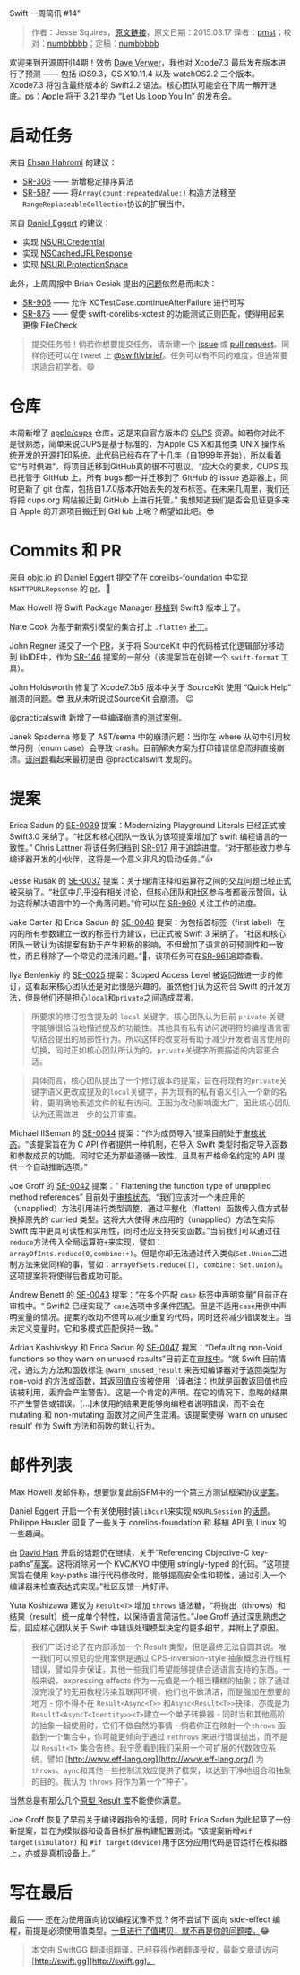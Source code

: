 Swift 一周简讯 #14"

> 作者：Jesse Squires，[原文链接](http://swiftweekly.github.io/issue-14/)，原文日期：2015.03.17
> 译者：[pmst](http://www.jianshu.com/users/596f2ba91ce9/latest_articles)；校对：[numbbbbb](http://numbbbbb.com/)；定稿：[numbbbbb](http://numbbbbb.com/)
  









欢迎来到开源周刊14期！效仿 [Dave Verwer](https://iosdevweekly.com/issues/241#start)，我也对 Xcode7.3 最后发布版本进行了预测 —— 包括 iOS9.3，OS X10.11.4 以及 watchOS2.2 三个版本。Xcode7.3 将包含最终版本的 Swift2.2 语法。核心团队可能会在下周一解开谜底。ps：Apple 将于 3.21 举办 [“Let Us Loop You In”](http://www.macrumors.com/2016/03/10/apple-invites-march-21-event/) 的发布会。



# 启动任务

来自 [Ehsan Hahromi](https://github.com/SwiftWeekly/swiftweekly.github.io/pull/26) 的建议：

* [SR-306](https://bugs.swift.org/browse/SR-306) —— 新增稳定排序算法
* [SR-587](https://bugs.swift.org/browse/SR-587) —— 将`Array(count:repeatedValue:)` 构造方法移至 `RangeReplaceableCollection`协议的扩展当中。

来自 [Daniel Eggert](https://twitter.com/danielboedewadt) 的建议：

* 实现 [NSURLCredential](https://github.com/apple/swift-corelibs-foundation/blob/e35f9732ccda2a5f293dbaf70d9a42a8d7aadc86/Foundation/NSURLCredential.swift)
* 实现 [NSCachedURLResponse](https://github.com/apple/swift-corelibs-foundation/blob/e35f9732ccda2a5f293dbaf70d9a42a8d7aadc86/Foundation/NSURLCache.swift)
* 实现 [NSURLProtectionSpace](https://github.com/apple/swift-corelibs-foundation/blob/3579f1f306182e4de48a35dfd9067eff22cee27a/Foundation/NSURLProtectionSpace.swift)

此外，上周周报中 Brian Gesiak 提出的[问题](http://swiftweekly.github.io/issue-13/)依然悬而未决：

* [SR-906](https://bugs.swift.org/browse/SR-906) —— 允许 XCTestCase.continueAfterFailure 进行可写
* [SR-875](https://bugs.swift.org/browse/SR-875) —— 促使 swift-corelibs-xctest 的功能测试正则匹配，使得用起来更像 FileCheck

> 提交任务啦！倘若你想要提交任务，请新建一个 [issue](https://github.com/SwiftWeekly/swiftweekly.github.io/issues/new) 或 [pull request](https://github.com/SwiftWeekly/swiftweekly.github.io/compare)。同样你还可以在 tweet 上 [@swiftlybrief](https://twitter.com/swiftlybrief)。任务可以有不同的难度，但通常要求适合初学者。😄

# 仓库

本周新增了 [apple/cups](https://github.com/apple/cups) 仓库，这是来自官方版本的 [CUPS](http://www.cups.org/) 资源。如若你对此不是很熟悉，简单来说CUPS是基于标准的，为Apple OS X和其他类 UNIX 操作系统开发的开源打印系统。此代码已经存在了十几年（自1999年开始），所以看着它“与时俱进”，将项目迁移到GitHub真的很不可思议。“应大众的要求，CUPS 现已托管于 GitHub 上。所有 bugs 都一并迁移到了 GitHub 的 issue 追踪器上，同时更新了 git 仓库，包括自1.7.0版本开始丢失的发布标签。在未来几周里，我们还将把 cups.org 网站搬迁到 GitHub 上进行托管。” 我想知道我们是否会见证更多来自 Apple 的开源项目搬迁到 GitHub 上呢？希望如此吧。😎


# Commits 和 PR

来自 [objc.io](https://www.objc.io/) 的 Daniel Eggert 提交了在 corelibs-foundation 中实现 `NSHTTPURLRepsonse` 的 [pr](https://github.com/apple/swift-corelibs-foundation/pull/287)。👏

Max Howell 将 Swift Package Manager [移植](https://github.com/apple/swift-package-manager/pull/171)到 Swift3 版本上了。

Nate Cook 为基于新索引模型的集合打上 `.flatten` [补丁](https://github.com/apple/swift/pull/1670)。

John Regner 递交了一个 [PR](https://github.com/apple/swift/pull/1686)，关于将 SourceKit 中的代码格式化逻辑部分移动到 libIDE中，作为 [SR-146](https://bugs.swift.org/browse/SR-146) 提案的一部分（该提案旨在创建一个 `swift-format` 工具）。

John Holdsworth 修复了 Xcode7.3b5 版本中关于 SourceKit 使用 “Quick Help” 崩溃的问题。😎 我从未听说过SourceKit 会崩溃。 😉

@practicalswift 新增了一些编译崩溃的[测试案例](https://github.com/apple/swift/pull/1625)。

Janek Spaderna 修复了 AST/sema 中的崩溃问题：当你在 where 从句中引用枚举用例（enum case）会导致 crash。目前解决方案为打印错误信息而非直接崩溃。[该问题](https://github.com/apple/swift/pull/1554#issuecomment-192969283)看起来最初是由 @practicalswift 发现的。

# 提案

Erica Sadun 的 [SE-0039](https://github.com/apple/swift-evolution/blob/master/proposals/0039-playgroundliterals.md) 提案：Modernizing Playground Literals 已经正式被 Swift3.0 采纳了。“社区和核心团队一致认为该项提案增加了 swift 编程语言的一致性。” Chris Lattner 将该任务归档到 [SR-917](https://bugs.swift.org/browse/SR-917) 用于追踪进度。“对于那些致力参与编译器开发的小伙伴，这将是一个意义非凡的启动任务。”👍

Jesse Rusak 的 [SE-0037](https://github.com/apple/swift-evolution/blob/master/proposals/0037-clarify-comments-and-operators.md) 提案：关于理清注释和运算符之间的交互问题已经正式被采纳了。“社区中几乎没有相关讨论，但核心团队和社区参与者都表示赞同，认为这将解决语言中的一个角落问题。”你可以在 [SR-960](https://bugs.swift.org/browse/SR-960) 关注工作的进度。

Jake Carter 和 Erica Sadun 的 [SE-0046](https://github.com/apple/swift-evolution/blob/master/proposals/0046-first-label.md) 提案：为包括首标签（first label）在内的所有参数建立一致的标签行为建议，已正式被 Swift 3 采纳了。“社区和核心团队一致认为该提案有助于产生积极的影响，不但增加了语言的可预测性和一致性，而且移除了一个常见的混淆问题。”🎉，该项任务可在[SR-961](https://bugs.swift.org/browse/SR-961)追踪查看。

llya Benlenkiy 的 [SE-0025](https://github.com/apple/swift-evolution/blob/master/proposals/0025-scoped-access-level.md) 提案：Scoped Access Level 被返回做进一步的修订，这看起来核心团队还是对此很感兴趣的。虽然他们认为这符合 Swift 的开发方法，但是他们还是担心`local`和`private`之间造成混淆。

>所要求的修订包含提及的 `local` 关键字。核心团队认为目前 `private` 关键字能够很恰当地描述提及的功能性。其他具有私有访问说明符的编程语言密切结合提出的局部性行为。所以这样的改变将有助于减少开发者语言使用的切换，同时正如核心团队所认为的，`private`关键字所要描述的内容更合适。

>具体而言，核心团队提出了一个修订版本的提案，旨在将现有的`private`关键字语义更改成提及的`local`关键字，并为现有的私有语义引入一个新的名称，更明确地表述文件的私有访问。正因为改动影响面太广，因此核心团队认为还需做进一步的公开审查。

Michael IISeman 的 [SE-0044](https://github.com/apple/swift-evolution/blob/master/proposals/0044-import-as-member.md) 提案：“作为成员导入”提案目前处于[审核状态](https://lists.swift.org/pipermail/swift-evolution-announce/2016-March/000065.html)。“该提案旨在为 C API 作者提供一种机制，在导入 Swift 类型时指定导入函数和参数成员的功能。同时它还为那些遵循一致性，且具有严格命名约定的 API 提供一个自动推断选项。”

Joe Groff 的 [SE-0042](https://github.com/apple/swift-evolution/blob/master/proposals/0042-flatten-method-types.md) 提案：“ Flattening the function type of unapplied method references” 目前处于[审核状态](https://lists.swift.org/pipermail/swift-evolution-announce/2016-March/000068.html)。“我们应该对一个未应用的（unapplied）方法引用进行类型调整，通过平整化（flatten）函数传入值方式替换掉原先的 curried 类型。这将大大使得 未应用的（unapplied）方法在实际 Swift 库中更具可读性和实用性，同时还应支持突变函数。”当前我们可以通过往`reduce`方法传入全局运算符`+`来实现，譬如：`arrayOfInts.reduce(0,combine:+)`。但是你却无法通过传入类似`Set.Union`二进制方法来做同样的事，譬如：`arrayOfSets.reduce([], combine: Set.union)`。这项提案将将使得后者成功可能。

Andrew Benett 的 [SE-0043](https://github.com/apple/swift-evolution/blob/master/proposals/0043-declare-variables-in-case-labels-with-multiple-patterns.md) 提案：“在多个匹配 `case` 标签中声明变量”目前正在审核中。“ Swift2 已经实现了 `case`选项中多条件匹配。但是不适用`case`用例中声明变量的情况。提案的改动不但可以减少重复的代码，同时还将减少错误发生。当未定义变量时，它和多模式匹配保持一致。”

Adrian Kashivskyy 和 Erica Sadun 的 [SE-0047](https://github.com/apple/swift-evolution/blob/master/proposals/0047-nonvoid-warn.md) 提案：“Defaulting non-Void functions so they warn on unused results”目前正在[审核中](https://lists.swift.org/pipermail/swift-evolution-announce/2016-March/000070.html)。“就 Swift 目前情况，通过为方法和函数标注 `@warn_unused_result` 来告知编译器对于返回类型为 non-void 的方法或函数，其返回值应该被使用（译者注：也就是函数返回值也应该被利用，丢弃会产生警告）。这是一个肯定的声明。在它的情况下，忽略的结果不产生警告或错误。[...]未使用的结果更能够向编程者说明错误，而不会在 mutating 和 non-mutating 函数对之间产生混淆。该提案使得 'warn on unused result' 作为 Swift 方法和函数的默认行为。

# 邮件列表

Max Howell 发邮件称，想要恢复此前SPM中的一个第三方测试框架协议[提案](https://lists.swift.org/pipermail/swift-build-dev/Week-of-Mon-20160314/000335.html)。

Daniel Eggert 开启一个有关使用封装`libcurl`来实现 `NSURLSession` 的[话题](https://lists.swift.org/pipermail/swift-corelibs-dev/Week-of-Mon-20160314/000484.html)。Philippe Hausler 回复了一些关于 corelibs-foundation 和 移植 API 到 Linux 的一些趣闻。

由 [David Hart](https://lists.swift.org/pipermail/swift-evolution/Week-of-Mon-20160314/012642.html) 开启的话题仍在继续，关于“Referencing Objective-C key-paths”[草案](https://github.com/apple/swift-evolution/pull/210)。这将消除另一个 KVC/KVO 中使用 stringly-typed 的代码。“这项提案旨在使用 key-paths 进行代码修改时，能够提高安全性和韧性，通过引入一个编译器来检查表达式实现。”社区反馈一片好评。

Yuta Koshizawa 建议为 `Result<T>` 增加 `throws` 语法糖，“将抛出（throws）和 结果（result）统一成单个特性，以保持语言简洁性。”Joe Groff 通过深思熟虑之后，回应核心团队关于 Swift 中错误处理模型决定的更多细节，并附上了原因。

>我们广泛讨论了在内部添加一个 Result 类型，但是最终无法自圆其说。唯一我们可以预见的使用案例是通过 CPS-inversion-style 抽象概念进行线程错误，譬如异步保证，其他一些我们希望能够提供合适语言支持的东西。一般来说，expressing effects 作为一元值是一个相当糟糕的抽象；除了通过没完没了的无用教程污染互联网环境，他们也不做清洁，而是强加在想要的地方 - 你不得不在 `Result<Async<T>>` 和`Async<Result<T>>`抉择，亦或是为`ResultT<AsyncT<Identity>><T>`建立一个单子转换器 - 同时当和其他高阶的抽象一起使用时，它们不做自然的事情 - 倘若你正在映射一个`throws` 函数到一个集合中，你可能更倾向于通过 `rethrows` 来进行错误抛出，而不是以 `Result<T>` 集合告终。我宁愿看到我们采用一个可扩展的代数效应系统，譬如 [http://www.eff-lang.org](http://www.eff-lang.org/) 为`throws`、`aync`和其他一些控制流效应提供了框架，以达到干净地组合和抽象的目的。我认为 `throws` 将作为第一个“种子”。

当然总是有那么几个[原型 Result 库](https://github.com/antitypical/Result)不能使你满意。

Joe Groff 恢复了早前关于编译器指令的话题，同时 Erica Sadun 为此起草了一份新提案，旨在为模拟器和设备目标扩展构建配置测试。“该提案新增`#if target(simulator)` 和 `#if target(device)`用于区分应用代码是否运行在模拟器上，亦或是真机设备上。”

# 写在最后

最后 —— 还在为使用面向协议编程犹豫不觉？何不尝试下 面向 side-effect 编程，前提是必须使用值类型。[一旦进行了值拷贝，就不再是你的问题喽。](https://twitter.com/jckarter/status/707999869831491584)😂 

> 本文由 SwiftGG 翻译组翻译，已经获得作者翻译授权，最新文章请访问 [http://swift.gg](http://swift.gg)。